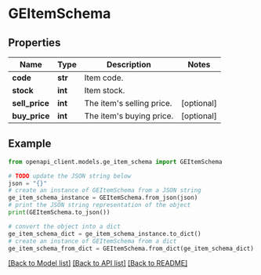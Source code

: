 # GEItemSchema


## Properties

Name | Type | Description | Notes
------------ | ------------- | ------------- | -------------
**code** | **str** | Item code. | 
**stock** | **int** | Item stock. | 
**sell_price** | **int** | The item&#39;s selling price. | [optional] 
**buy_price** | **int** | The item&#39;s buying price. | [optional] 

## Example

```python
from openapi_client.models.ge_item_schema import GEItemSchema

# TODO update the JSON string below
json = "{}"
# create an instance of GEItemSchema from a JSON string
ge_item_schema_instance = GEItemSchema.from_json(json)
# print the JSON string representation of the object
print(GEItemSchema.to_json())

# convert the object into a dict
ge_item_schema_dict = ge_item_schema_instance.to_dict()
# create an instance of GEItemSchema from a dict
ge_item_schema_from_dict = GEItemSchema.from_dict(ge_item_schema_dict)
```
[[Back to Model list]](../README.md#documentation-for-models) [[Back to API list]](../README.md#documentation-for-api-endpoints) [[Back to README]](../README.md)


